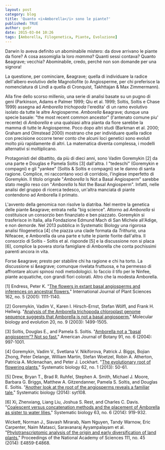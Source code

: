 ```yaml
---
layout: post
category: blog
title: 'Quanto <i>Amborella</i> sono le piante?'
published: TRUE
author: gvdr
date: 2015-03-04 10:26
tags: [Amborella, Filogenetica, Piante, Evoluzione]
---
```


Darwin lo aveva definito un abominabile mistero: da dove arrivano le piante da fiore? A cosa assomiglia la loro *mamma*? Quanti sessi contava? Quanto &eagrave; vecchia? Abominabile, credo, perch&eacute; non son domande per una signora!

La questione, per cominciare, &eagrave; quella di individuare la radice dell'albero evolutivo delle Magnoliofite (o Angiosperme, per chi preferisce la nomenclatura di Lindl a quella di Cronquist, Takhttajan & Max Zimmermann).

Alla fine dello scorso millenio, una serie di analisi basate su un pugno di geni (Parkinson, Adams e Palmer 1999; Qiu et al. 1999; Soltis, Soltis e Chase 1999) assegna ad *Amborella trichopoda* l'eredita' di un ramo evolutivo isolato da tutte le altre Angiosperme. *Amborella* &eagrave; dunque una specie basale: "the most recent common ancestor" (l'antenato comune piu' recente) di *Amborella* e una qualsiasi altra pianta da fiore sarebbe la mamma di tutte le Angiosperme. Poco dopo altri studi (Barkman et al. 2000; Graham and Olmstead 2000) mostrano che per individuare quella radice con precisione occorre tener conto che alcuni loci genetici sono evoluti molto pi&ugrave; rapidamente di altri. La matematica diventa complessa, i modelli alternativi si moltiplicano.

Protagonisti del dibattito, da pi&ugrave; di dieci anni, sono Vadim Goremykin [2] da una parte e Douglas e Pamela Soltis [3] dall'altra. I "tedeschi" (Goremykin e compagni) e gli "yankee" (Soltis & Soltis e compagni) se le danno di santa ragione. Complice, mi raccontano voci di corridoio, l'inglese imperfetto di Goremykin. Il titolo orignale "*Amborella* Is Not a Basal Angiosperm" sarebbe stato meglio reso con "*Amborella* Is Not the Basal Angiosperm". Infatti, nelle analisi del gruppo di ricerca tedesco, un'altra manciata di piante contendono ad Amborella il primato.

L'avvento della genomica non risolve la diatriba. Nel mentre la genetica delle piante &eagrave; entrata nella "big science". Attorno ad *Amborella* si costituisce un consorzio ben finanziato e ben piazzato. Goremykin si trasferisce in Italia, alla Fondazione Edmund Mach di San Michele all'Adige, e non demorde. Nel 2013 pubblica in Systematic Biology una rigorosa analisi filogenetica [4] che piazza una clade formata da *Trithuria*, una Nifeacee, e Amborella da una parte e tutte le piante fiorite dall'altra. Il consorzio di Soltis - Soltis et al. risponde [5] e la discussione non si placa [6], complice la povera storia famigliare di Amborella che conta pochissimi parenti ancora in vita.

Forse &eagrave; presto per stabilire chi ha ragione e chi ha torto. La discussione si &eagrave; comunque rivelata fruttuosa, e ha permesso di affrontare alcuni spinosi nodi metodologici. Io faccio il tifo per le Ninfee, piante acquatiche, con grandi fiori colorati. Altro che la modesta Amborella.

[1] Endress, Peter K. "[The flowers in extant basal angiosperms and inferences on ancestral flowers.](http://www.jstor.org/stable/10.1086/321919)" International Journal of Plant Sciences 162, no. 5 (2001): 1111-1140.

[2] Goremykin, Vadim V., Karen I. Hirsch-Ernst, Stefan Wölfl, and Frank H. Hellwig. "[Analysis of the Amborella trichopoda chloroplast genome sequence suggests that Amborella is not a basal angiosperm.](http://mbe.oxfordjournals.org/content/20/9/1499.abstract)" Molecular biology and evolution 20, no. 9 (2003): 1499-1505.

[3] Soltis, Douglas E., and Pamela S. Soltis. "[Amborella not a “basal angiosperm”? Not so fast.](http://www.amjbot.org/content/91/6/997.abstract)" American Journal of Botany 91, no. 6 (2004): 997-1001.

[4] Goremykin, Vadim V., Svetlana V. Nikiforova, Patrick J. Biggs, Bojian Zhong, Peter Delange, William Martin, Stefan Woetzel, Robin A. Atherton, Patricia A. Mclenachan, and Peter J. Lockhart. "[The evolutionary root of flowering plants.](http://sysbio.oxfordjournals.org/content/62/1/50)" Systematic biology 62, no. 1 (2013): 50-61.
 
[5] Drew, Bryan T., Brad R. Ruhfel, Stephen A. Smith, Michael J. Moore, Barbara G. Briggs, Matthew A. Gitzendanner, Pamela S. Soltis, and Douglas E. Soltis. "[Another look at the root of the angiosperms reveals a familiar tale.](http://sysbio.oxfordjournals.org/content/63/3/368)" Systematic biology (2014): syt108.

[6] Xi, Zhenxiang, Liang Liu, Joshua S. Rest, and Charles C. Davis. "[Coalescent versus concatenation methods and the placement of Amborella as sister to water lilies.](http://sysbio.oxfordjournals.org/content/63/6/919.abstract)" Systematic biology 63, no. 6 (2014): 919-932.

Wickett, Norman J., Siavash Mirarab, Nam Nguyen, Tandy Warnow, Eric Carpenter, Naim Matasci, Saravanaraj Ayyampalayam et al. "[Phylotranscriptomic analysis of the origin and early diversification of land plants.](http://www.pnas.org/content/111/45/E4859.full)" Proceedings of the National Academy of Sciences 111, no. 45 (2014): E4859-E4868.